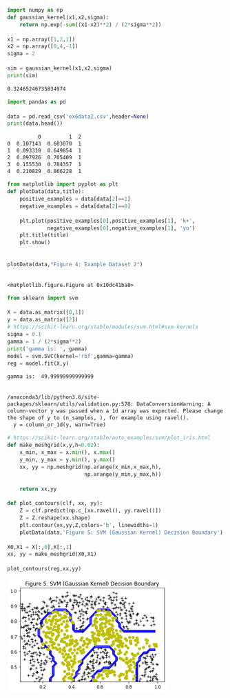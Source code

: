 

```python
import numpy as np
def gaussian_kernel(x1,x2,sigma):
    return np.exp(-sum((x1-x2)**2) / (2*sigma**2))

x1 = np.array([1,2,1])
x2 = np.array([0,4,-1])
sigma = 2

sim = gaussian_kernel(x1,x2,sigma)
print(sim)
```

    0.32465246735834974



```python
import pandas as pd

data = pd.read_csv('ex6data2.csv',header=None)
print(data.head())
```

              0         1  2
    0  0.107143  0.603070  1
    1  0.093318  0.649854  1
    2  0.097926  0.705409  1
    3  0.155530  0.784357  1
    4  0.210829  0.866228  1



```python
from matplotlib import pyplot as plt
def plotData(data,title):
    positive_examples = data[data[2]==1]
    negative_examples = data[data[2]==0]
    
    plt.plot(positive_examples[0],positive_examples[1], 'k+',
             negative_examples[0],negative_examples[1], 'yo')
    plt.title(title)
    plt.show()
    
    
plotData(data,"Figure 4: Example Dataset 2")
    
```


    <matplotlib.figure.Figure at 0x10dc41ba8>



```python
from sklearn import svm

X = data.as_matrix([0,1])
y = data.as_matrix([2])
# https://scikit-learn.org/stable/modules/svm.html#svm-kernels
sigma = 0.1
gamma = 1 / (2*sigma**2)
print('gamma is: ', gamma)
model = svm.SVC(kernel='rbf',gamma=gamma)
reg = model.fit(X,y)

```

    gamma is:  49.99999999999999


    /anaconda3/lib/python3.6/site-packages/sklearn/utils/validation.py:578: DataConversionWarning: A column-vector y was passed when a 1d array was expected. Please change the shape of y to (n_samples, ), for example using ravel().
      y = column_or_1d(y, warn=True)



```python
# https://scikit-learn.org/stable/auto_examples/svm/plot_iris.html
def make_meshgrid(x,y,h=0.02):
    x_min, x_max = x.min(), x.max()
    y_min, y_max = y.min(), y.max()
    xx, yy = np.meshgrid(np.arange(x_min,x_max,h),
                         np.arange(y_min,y_max,h))
    
    return xx,yy

def plot_contours(clf, xx, yy):
    Z = clf.predict(np.c_[xx.ravel(), yy.ravel()])
    Z = Z.reshape(xx.shape)
    plt.contour(xx,yy,Z,colors='b', linewidths=1)
    plotData(data,'Figure 5: SVM (Gaussian Kernel) Decision Boundary')
    
X0,X1 = X[:,0],X[:,1]
xx, yy = make_meshgrid(X0,X1)

plot_contours(reg,xx,yy)


```


![png](output_4_0.png)

